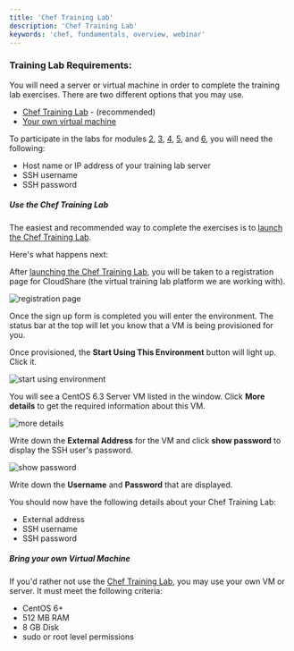 ```yaml
---
title: 'Chef Training Lab'
description: 'Chef Training Lab'
keywords: 'chef, fundamentals, overview, webinar'
---
```


### Training Lab Requirements:

You will need a server or virtual machine in order to complete the training lab exercises.  There are two different options that you may use.

* [Chef Training Lab](#usethecheftraininglab) - (recommended)
* [Your own virtual machine](#bringyourownvirtualmachine)

To participate in the labs for modules [2][spring-fund-week-2], [3][spring-fund-week-3], [4][spring-fund-week-4], [5][spring-fund-week-5], and [6][spring-fund-week-6], you will need the following:

- Host name or IP address of your training lab server
- SSH username
- SSH password

##### Use the Chef Training Lab

The easiest and recommended way to complete the exercises is to [launch the Chef Training Lab][launch-training-lab].

Here's what happens next:

After [launching the Chef Training Lab][launch-training-lab], you will be taken to a registration page for CloudShare (the virtual training lab platform we are working with).

![registration page](/assets/images/quickstart/nodes/cloud-share/sign-up.png)

Once the sign up form is completed you will enter the environment. The status bar at the top will let you know that a VM is being provisioned for you.

Once provisioned, the **Start Using This Environment** button will light up. Click it.

![start using environment](/assets/images/quickstart/nodes/cloud-share/centos-start-environment.png)

You will see a CentOS 6.3 Server VM listed in the window. Click **More details** to get the required information about this VM.

![more details](/assets/images/quickstart/nodes/cloud-share/centos-more-details.png)

Write down the **External Address** for the VM and click **show password** to display the SSH user's password.

![show password](/assets/images/quickstart/nodes/cloud-share/centos-show-password.png)

Write down the **Username** and **Password** that are displayed.

You should now have the following details about your Chef Training Lab:

* External address
* SSH username
* SSH password


##### Bring your own Virtual Machine

If you'd rather not use the [Chef Training Lab](#usethecheftraininglab), you may use your own VM or server. It must meet the following criteria:

- CentOS 6+
- 512 MB RAM
- 8 GB Disk
- sudo or root level permissions


[spring-fund-week-1]: /screencasts/spring-fundamentals/week-1
[spring-fund-week-2]: /screencasts/spring-fundamentals/week-2
[spring-fund-week-3]: /screencasts/spring-fundamentals/week-3
[spring-fund-week-4]: /screencasts/spring-fundamentals/week-4
[spring-fund-week-5]: /screencasts/spring-fundamentals/week-5
[spring-fund-week-6]: /screencasts/spring-fundamentals/week-6
[chef-lab]: /screencasts/spring-fundamentals/chef-lab
[discussion-forum]: https://groups.google.com/d/forum/learnchef-fundamentals-webinar
[survey]: http://evocalize.com/consumer/survey/chef/springwebinar-2
[launch-training-lab]: http://opscode-cheflab.herokuapp.com/labs/learnchef/centos/attend
